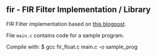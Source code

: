 ## fir - FIR Filter Implementation / Library

FIR Filter implementation based on [this blogpost](http://sestevenson.wordpress.com/implementation-of-fir-filtering-in-c-part-1/).

File `main.c` contains code for a sample program.

Compile with:
	$ gcc fir_float.c main.c -o sample_prog

